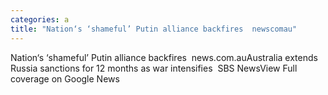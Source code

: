 ```yaml
---
categories: a
title: "Nation‘s ‘shameful’ Putin alliance backfires  newscomau"
---
```

Nation‘s ‘shameful’ Putin alliance backfires&nbsp;&nbsp;news.com.auAustralia extends Russia sanctions for 12 months as war intensifies&nbsp;&nbsp;SBS NewsView Full coverage on Google News